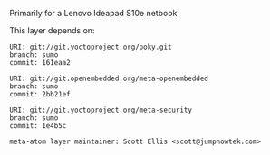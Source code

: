 Primarily for a Lenovo Ideapad S10e netbook

This layer depends on:

    URI: git://git.yoctoproject.org/poky.git
    branch: sumo
    commit: 161eaa2

    URI: git://git.openembedded.org/meta-openembedded
    branch: sumo
    commit: 2bb21ef

    URI: git://git.yoctoproject.org/meta-security
    branch: sumo
    commit: 1e4b5c

    meta-atom layer maintainer: Scott Ellis <scott@jumpnowtek.com>
